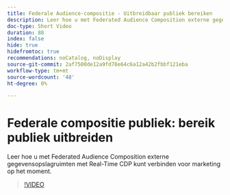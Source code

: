 ```yaml
---
title: Federale Audience-compositie - Uitbreidbaar publiek bereiken
description: Leer hoe u met Federated Audience Composition externe gegevensopslagruimten met Real-Time CDP kunt verbinden voor marketing op het moment.
doc-type: Short Video
duration: 88
index: false
hide: true
hidefromtoc: true
recommendations: noCatalog, noDisplay
source-git-commit: 2af7500de12a9fd78e64c6a12a42b2fbbf121eba
workflow-type: tm+mt
source-wordcount: '48'
ht-degree: 0%

---
```



# Federale compositie publiek: bereik publiek uitbreiden

Leer hoe u met Federated Audience Composition externe gegevensopslagruimten met Real-Time CDP kunt verbinden voor marketing op het moment.

<!-- 62_S508_3442517_87_federated-audience-composition-expanding-audience-reach -->
>[!VIDEO](https://video.tv.adobe.com/v/3458295/?learn=on&enablevpops=true)
